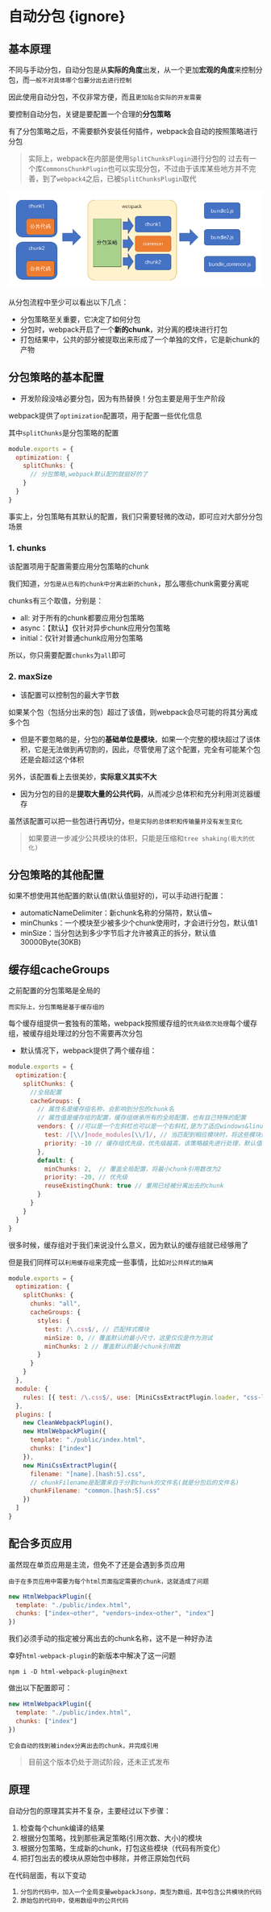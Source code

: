 # 自动分包 {ignore}

## 基本原理

不同与手动分包，自动分包是从**实际的角度**出发，从一个更加**宏观的角度**来控制分包，而`一般不对具体哪个包要分出去进行控制`

因此使用自动分包，不仅非常方便，而且`更加贴合实际的开发需要`

要控制自动分包，关键是要配置一个合理的**分包策略**

有了分包策略之后，不需要额外安装任何插件，webpack会自动的按照策略进行分包

> 实际上，webpack在内部是使用`SplitChunksPlugin`进行分包的
> 过去有一个库`CommonsChunkPlugin`也可以实现分包，不过由于该库某些地方并不完善，到了`webpack4`之后，已被`SplitChunksPlugin`取代

![分包简单流程](assets/2020-02-24-17-19-47.png)

从分包流程中至少可以看出以下几点：

- 分包策略至关重要，它决定了如何分包
- 分包时，webpack开启了一个**新的chunk**，对分离的模块进行打包
- 打包结果中，公共的部分被提取出来形成了一个单独的文件，它是新chunk的产物

## 分包策略的基本配置

- 开发阶段没啥必要分包，因为有热替换！分包主要是用于生产阶段

webpack提供了`optimization`配置项，用于配置一些优化信息

其中`splitChunks`是分包策略的配置

```js
module.exports = {
  optimization: {
    splitChunks: {
      // 分包策略,webpack默认配的就挺好的了
    }
  }
}
```

事实上，分包策略有其默认的配置，我们只需要轻微的改动，即可应对大部分分包场景

### 1. chunks

该配置项用于配置需要应用分包策略的chunk

我们知道，`分包是从已有的chunk中分离出新的chunk`，那么哪些chunk需要分离呢

chunks有三个取值，分别是：

- all: 对于所有的chunk都要应用分包策略
- async：【默认】仅针对异步chunk应用分包策略
- initial：仅针对普通chunk应用分包策略

所以，你只需要配置`chunks`为`all`即可

### 2. maxSize

- 该配置可以控制包的最大字节数

如果某个包（包括分出来的包）超过了该值，则webpack会尽可能的将其分离成多个包

- 但是不要忽略的是，分包的**基础单位是模块**，如果一个完整的模块超过了该体积，它是无法做到再切割的，因此，尽管使用了这个配置，完全有可能某个包还是会超过这个体积

另外，该配置看上去很美妙，**实际意义其实不大**

- 因为分包的目的是**提取大量的公共代码**，从而减少总体积和充分利用浏览器缓存

虽然该配置可以把一些包进行再切分，`但是实际的总体积和传输量并没有发生变化`

> 如果要进一步减少公共模块的体积，只能是压缩和`tree shaking(极大的优化)`

## 分包策略的其他配置

如果不想使用其他配置的默认值(默认值挺好的)，可以手动进行配置：

- automaticNameDelimiter：新chunk名称的分隔符，默认值~
- minChunks：一个模块至少被多少个chunk使用时，才会进行分包，默认值1
- minSize：当分包达到多少字节后才允许被真正的拆分，默认值30000Byte(30KB)

## 缓存组cacheGroups

之前配置的分包策略是全局的

`而实际上，分包策略是基于缓存组的`

每个缓存组提供一套独有的策略，webpack按照缓存组的`优先级依次处理`每个缓存组，被缓存组处理过的分包不需要再次分包

- 默认情况下，webpack提供了两个缓存组：

```js
module.exports = {
  optimization:{
    splitChunks: {
      //全局配置
      cacheGroups: {
        // 属性名是缓存组名称，会影响到分包的chunk名
        // 属性值是缓存组的配置，缓存组继承所有的全局配置，也有自己特殊的配置
        vendors: { //可以是一个左斜杠也可以是一个右斜杠,是为了适应windows&linux系统
          test: /[\\/]node_modules[\\/]/, // 当匹配到相应模块时，将这些模块进行单独打包
          priority: -10 // 缓存组优先级，优先级越高，该策略越先进行处理，默认值为0
        },
        default: {
          minChunks: 2,  // 覆盖全局配置，将最小chunk引用数改为2
          priority: -20, // 优先级
          reuseExistingChunk: true // 重用已经被分离出去的chunk
        }
      }
    }
  }
}
```

很多时候，缓存组对于我们来说没什么意义，因为默认的缓存组就已经够用了

但是我们同样可以`利用缓存组`来完成一些事情，比如`对公共样式的抽离`

```js
module.exports = {
  optimization: {
    splitChunks: {
      chunks: "all",
      cacheGroups: {
        styles: {
          test: /\.css$/, // 匹配样式模块
          minSize: 0, // 覆盖默认的最小尺寸，这里仅仅是作为测试
          minChunks: 2 // 覆盖默认的最小chunk引用数
        }
      }
    }
  },
  module: {
    rules: [{ test: /\.css$/, use: [MiniCssExtractPlugin.loader, "css-loader"] }]
  },
  plugins: [
    new CleanWebpackPlugin(),
    new HtmlWebpackPlugin({
      template: "./public/index.html",
      chunks: ["index"]
    }),
    new MiniCssExtractPlugin({
      filename: "[name].[hash:5].css",
      // chunkFilename是配置来自于分割chunk的文件名(就是分包后的文件名)
      chunkFilename: "common.[hash:5].css" 
    })
  ]
}
```

## 配合多页应用

虽然现在单页应用是主流，但免不了还是会遇到多页应用

`由于在多页应用中需要为每个html页面指定需要的chunk，这就造成了问题`

```js
new HtmlWebpackPlugin({
  template: "./public/index.html",
  chunks: ["index~other", "vendors~index~other", "index"]
})
```

我们必须手动的指定被分离出去的chunk名称，这不是一种好办法

幸好`html-webpack-plugin`的新版本中解决了这一问题

```shell
npm i -D html-webpack-plugin@next
```

做出以下配置即可：

```js
new HtmlWebpackPlugin({
  template: "./public/index.html",
  chunks: ["index"]
})
```

`它会自动的找到被index分离出去的chunk，并完成引用`

> 目前这个版本仍处于测试阶段，还未正式发布

## 原理

自动分包的原理其实并不复杂，主要经过以下步骤：

1. 检查每个chunk编译的结果
2. 根据分包策略，找到那些满足策略(引用次数、大小)的模块
3. 根据分包策略，生成新的chunk，打包这些模块（代码有所变化）
4. 把打包出去的模块从原始包中移除，并修正原始包代码

在代码层面，有以下变动

1. `分包的代码中，加入一个全局变量webpackJsonp，类型为数组，其中包含公共模块的代码`
2. `原始包的代码中，使用数组中的公共代码`